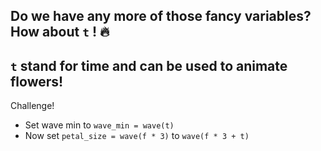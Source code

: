 Do we have any more of those fancy variables? 
How about `t` ! 🔥
---
`t` stand for time and can be used to animate flowers!
---
Challenge!
- Set wave min to `wave_min = wave(t)`
- Now set `petal_size = wave(f * 3)` to `wave(f * 3 + t)`